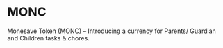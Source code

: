# MONC
Monesave Token (MONC) – Introducing a currency for Parents/ Guardian and Children tasks &amp; chores.

